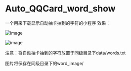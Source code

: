 # Auto_QQCard_word_show
一个用来下载显示自动抽卡抽到的字符的小程序
效果：

![image](https://github.com/PinkYuDeer/Auto_QQCard_word_show/assets/83949453/90eef569-5db4-4f91-bca3-2d898ebb2ffa)

![image](https://github.com/PinkYuDeer/Auto_QQCard_word_show/assets/83949453/5896157f-5d9e-466a-b75b-ee2d772e0461)

注意：将自动抽卡抽到的字符放置于同级目录下data/words.txt

图片将保存在同级目录下的word_image/
